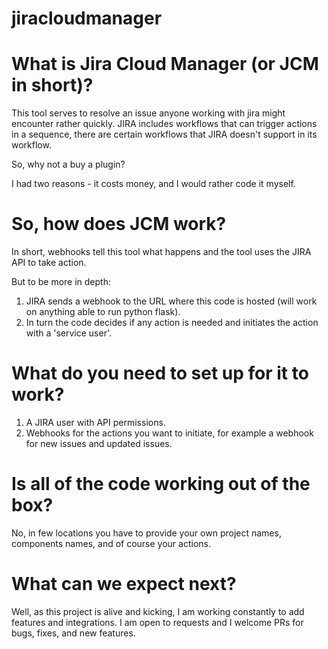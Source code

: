 # jiracloudmanager

# What is Jira Cloud Manager (or JCM in short)?

This tool serves to resolve an issue anyone working with jira might encounter rather quickly.
JIRA includes workflows that can trigger actions in a sequence,
there are certain workflows that JIRA doesn't support in its workflow.

So, why not a buy a plugin?

I had two reasons - it costs money, and I would rather code it myself.

# So, how does JCM work?

In short, webhooks tell this tool what happens and the tool uses the JIRA API to take action.

But to be more in depth:

1. JIRA sends a webhook to the URL where this code is hosted (will work on anything able to run python flask).
2. In turn the code decides if any action is needed and initiates the action with a 'service user'.

# What do you need to set up for it to work?

1. A JIRA user with API permissions.
2. Webhooks for the actions you want to initiate, for example a webhook for new issues and updated issues.
   
# Is all of the code working out of the box?

No, in few locations you have to provide your own project names, components names, and of course your actions.

# What can we expect next?

Well, as this project is alive and kicking, I am working constantly to add features and integrations. 
I am open to requests and I welcome PRs for bugs, fixes, and new features.
